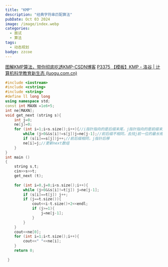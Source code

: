 ```yaml
---
title: "KMP"
description: "经典字符串匹配算法"
pubDate: Oct 03 2024
image: /image/index.webp
categories:
  - 面试
  - 算法
tags:
  - 动态规划
badge: zzcoe
---
```


[图解KMP算法，带你彻底吃透KMP-CSDN博客](https://blog.csdn.net/qq_43869106/article/details/128753527)
[P3375 【模板】KMP - 洛谷 | 计算机科学教育新生态 (luogu.com.cn)](https://www.luogu.com.cn/problem/P3375)

```cpp
#include <iostream>
#include <cstring>
#include <string>
#define ll long long 
using namespace std;
const int MAXN =1e6+5;
int ne[MAXN];
void get_next (string s){
	int j=0;
	ne[j]=0;
	for (int i=1;i<s.size();i++){//i指针指向的是后缀末尾，j指针指向的是前缀末尾
		while (j>0&&s[i]!=s[j])j=ne[j-1];//前后缀不相同，去找j前一位的最长相等前后缀
		if (s[i]==s[j])j++;//前后缀相同，j指针后移
		ne[i]=j;//更新next数组
	}
}
int main ()
{
	string s,t;
	cin>>s>>t;
	get_next (t);
	
	for (int i=0,j=0;i<s.size();i++){
		while (j>0&&s[i]!=t[j]) j=ne[j-1];
		if (s[i]==t[j]) j++;
		if (j==t.size()){
			cout<<i-t.size()+2<<endl;
			if (j>=1){
				j=ne[j-1];
			}
		}
	}
	cout<<ne[0];
	for (int i=1;i<t.size();i++){
		cout<<" "<<ne[i];
	}
	return 0;
	
 } 
```